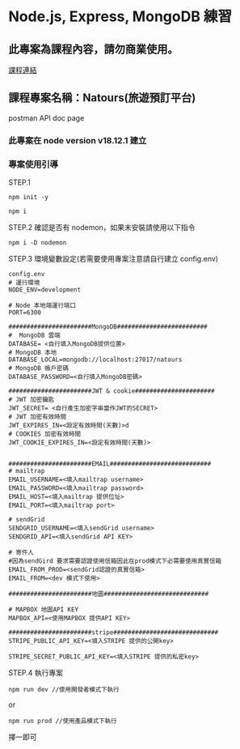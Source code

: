 # Node.js, Express, MongoDB 練習

## 此專案為課程內容，請勿商業使用。

[課程連結](https://www.udemy.com/course/nodejs-express-mongodb-bootcamp/)

## 課程專案名稱：Natours(旅遊預訂平台)

postman API doc page

### 此專案在 node version v18.12.1 建立

### 專案使用引導

STEP.1

```
npm init -y
```

```
npm i
```

STEP.2 確認是否有 nodemon，如果未安裝請使用以下指令

```
npm i -D nodemon
```

STEP.3 環境變數設定(若需要使用專案注意請自行建立 config.env)

```
config.env
# 運行環境
NODE_ENV=development

# Node 本地端運行端口
PORT=6300

#######################MongoDB#########################
#  MongoDB 雲端
DATABASE= <自行填入MongoDB提供位置>
# MongoDB 本地
DATABASE_LOCAL=mongodb://localhost:27017/natours
# MongoDB 帳戶密碼
DATABASE_PASSWORD=<自行填入MongoDB密碼>

#######################JWT & cookie######################
# JWT 加密鑰匙
JWT_SECRET= <自行產生加密字串當作JWT的SECRET>
# JWT 加密有效時間
JWT_EXPIRES_IN=<設定有效時間(天數)>d
# COOKIES 加密有效時間
JWT_COOKIE_EXPIRES_IN=<設定有效時間(天數)>


#######################EMAIL############################
# mailtrap
EMAIL_USERNAME=<填入mailtrap username>
EMAIL_PASSWORD=<填入mailtrap password>
EMAIL_HOST=<填入mailtrap 提供位址>
EMAIL_PORT=<填入mailtrap port>

# sendGrid
SENDGRID_USERNAME=<填入sendGrid username>
SENDGRID_API=<填入sendGrid API KEY>

# 寄件人
#因為sendGird 要求需要認證使用信箱因此在prod模式下必需要使用真實信箱
EMAIL_FROM_PROD=<sendGrid認證的真實信箱>
EMAIL_FROM=<dev 模式下使用>

#######################地圖#############################

# MAPBOX 地圖API KEY
MAPBOX_API=<使用MAPBOX 提供API KEY>

#######################stripe#############################
STRIPE_PUBLIC_API_KEY=<填入STRIPE 提供的公開key>

STRIPE_SECRET_PUBLIC_API_KEY=<填入STRIPE 提供的私密key>
```

STEP.4 執行專案

```
npm run dev //使用開發者模式下執行
```

or

```
npm run prod //使用產品模式下執行
```

擇一即可
